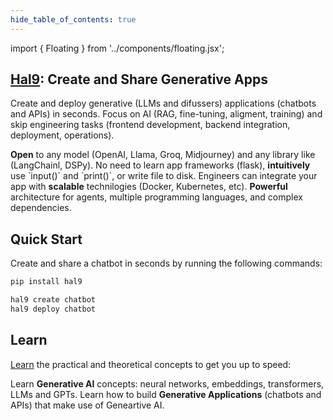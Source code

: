 ```yaml
--- 
hide_table_of_contents: true
---
```


import { Floating } from '../components/floating.jsx';

## [Hal9](/): Create and Share Generative Apps

Create and deploy generative (LLMs and difussers) applications (chatbots and APIs) in seconds. Focus on AI (RAG, fine-tuning, aligment, training) and skip engineering tasks (frontend development, backend integration, deployment, operations).

<div class="FloatingWrapper">
  <Floating title="Open"><b>Open</b> to any model (OpenAI, Llama, Groq, Midjourney) and any library like (LangChainl, DSPy).</Floating>
  <Floating title="Intuitive">No need to learn app frameworks (flask), <b>intuitively</b> use `input()` and `print()`, or write file to disk.</Floating>
  <Floating title="Scalable">Engineers can integrate your app with <b>scalable</b> technilogies (Docker, Kubernetes, etc).</Floating>
  <Floating title="Powerful"><b>Powerful</b> architecture for agents, multiple programming languages, and complex dependencies.</Floating>
</div>

## Quick Start

Create and share a chatbot in seconds by running the following commands:

```bash
pip install hal9

hal9 create chatbot
hal9 deploy chatbot
```

## Learn

[Learn](learn/intro) the practical and theoretical concepts to get you up to speed:

<div class="FloatingWrapper">
  <Floating title="Generative AI" href="docs/learn/genai/dnn">Learn <b>Generative AI</b> concepts: neural networks, embeddings, transformers, LLMs and GPTs.</Floating>
  <Floating title="Genearative App" href="docs/learn/genapps/chatbots">Learn how to build <b>Generative Applications</b> (chatbots and APIs) that make use of Geneartive AI.</Floating>
</div>
